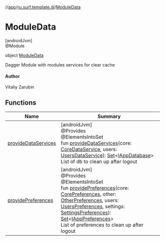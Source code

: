 //[app](../../../index.md)/[ru.surf.template.di](../index.md)/[ModuleData](index.md)

# ModuleData

[androidJvm]\
@Module

object [ModuleData](index.md)

Dagger Module with modules services for clear cache

#### Author

Vitaliy Zarubin

## Functions

| Name | Summary |
|---|---|
| [provideDataServices](provide-data-services.md) | [androidJvm]<br>@Provides<br>@ElementsIntoSet<br>fun [provideDataServices](provide-data-services.md)(core: [CoreDataService](../../../../modules/core/core/ru.surf.core.services.dataService/-core-data-service/index.md), users: [UsersDataService](../../../../modules/users/users/ru.surf.users.services.dataService/-users-data-service/index.md)): [Set](https://kotlinlang.org/api/latest/jvm/stdlib/kotlin.collections/-set/index.html)&lt;[IAppDatabase](../../../../modules/core/core/ru.surf.core.interfaces/-i-app-database/index.md)&gt;<br>List of db to clean up after logout |
| [providePreferences](provide-preferences.md) | [androidJvm]<br>@Provides<br>@ElementsIntoSet<br>fun [providePreferences](provide-preferences.md)(core: [CorePreferences](../../../../modules/core/core/ru.surf.core.data.preferences/-core-preferences/index.md), other: [OtherPreferences](../../../../modules/other/other/ru.surf.other.data.preferences/-other-preferences/index.md), users: [UsersPreferences](../../../../modules/users/users/ru.surf.users.data.preferences/-users-preferences/index.md), settings: [SettingsPreferences](../../../../modules/settings/settings/ru.surf.settings.data.preferences/-settings-preferences/index.md)): [Set](https://kotlinlang.org/api/latest/jvm/stdlib/kotlin.collections/-set/index.html)&lt;[IAppPreferences](../../../../modules/core/core/ru.surf.core.interfaces/-i-app-preferences/index.md)&gt;<br>List of preferences to clean up after logout |
